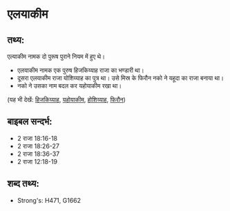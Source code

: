 # एलयाकीम #

## तथ्य: ##

एल्याकीम नामक दो पुरूष पुराने नियम में हुए थे।

* एलयाकीम नामक एक पुरुष हिजकिय्याह राजा का भण्डारी था।
* दूसरा एलयाकीम राजा योशिय्याह का पुत्र था। उसे मिस्र के फिरौन नको ने यहूदा का राजा बनाया था।
* नको ने उसका नाम बदल कर यहोयाकीम रखा था।

(यह भी देखें: [हिजकिय्याह](../hezekiah.md), [यहोयाकीम](../jehoiakim.md), [होशिय्याह](../josiah.md), [फिरौन](../pharaoh.md))

## बाइबल सन्दर्भ: ##

* 2 राजा 18:16-18
* 2 राजा 18:26-27
* 2 राजा 18:36-37
* 2 राजा 12:18-19

## शब्द तथ्य: ##

* Strong's: H471, G1662
